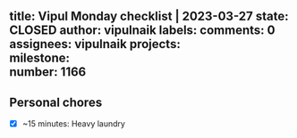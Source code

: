 title:	Vipul Monday checklist | 2023-03-27
state:	CLOSED
author:	vipulnaik
labels:	
comments:	0
assignees:	vipulnaik
projects:	
milestone:	
number:	1166
--
## Personal chores

- [x] ~15 minutes: Heavy laundry
